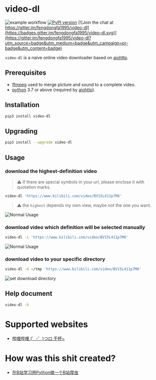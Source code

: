 # video-dl
![example workflow](https://github.com/fengdongfa1995/video-dl/actions/workflows/pylint.yml/badge.svg)
[![PyPI version](https://img.shields.io/pypi/v/video_dl.svg)](https://pypi.org/project/video-dl/) [![Join the chat at https://gitter.im/fengdongfa1995/video-dl](https://badges.gitter.im/fengdongfa1995/video-dl.svg)](https://gitter.im/fengdongfa1995/video-dl?utm_source=badge&utm_medium=badge&utm_campaign=pr-badge&utm_content=badge)

`video-dl` is a naive online video downloader based on [aiohttp](https://docs.aiohttp.org/en/stable/).

## Prerequisites
- [ffmpeg](https://ffmpeg.org/) used to merge picture and sound to a complete video.
- [python](https://www.python.org) 3.7 or above (required by [aiohttp](https://docs.aiohttp.org/en/stable/)).

## Installation
```bash
pip3 install video-dl
```

## Upgrading
```bash
pip3 install --upgrade video-dl
```

## Usage
### download the highest-definition video
> :warning: If there are special symbols in your url, please enclose it with quotation marks. 
```bash
video-dl 'https://www.bilibili.com/video/BV15L411p7M8'
```
> :warning: the `highest` depends my own view, maybe not the one you want.

![Normal Usage](https://github.com/fengdongfa1995/video-dl/raw/main/screenshots/normal_usage.gif)
### download video which definition will be selected manually
```bash
video-dl -i 'https://www.bilibili.com/video/BV15L411p7M8'
```
![Normal Usage](https://github.com/fengdongfa1995/video-dl/raw/main/screenshots/interactive.gif)

### download video to your specific directory
```bash
video-dl -d ~/tmp 'https://www.bilibili.com/video/BV15L411p7M8'
```
![set download directory](https://github.com/fengdongfa1995/video-dl/raw/main/screenshots/directory.gif)

## Help document
```bash
video-dl -h
```

# Supported websites
- [哔哩哔哩 (゜-゜)つロ 干杯~](https://www.bilibili.com/)

# How was this shit created?
- [在B站学习用Python做一个B站爬虫](https://www.bilibili.com/video/BV1nv411T798/)
